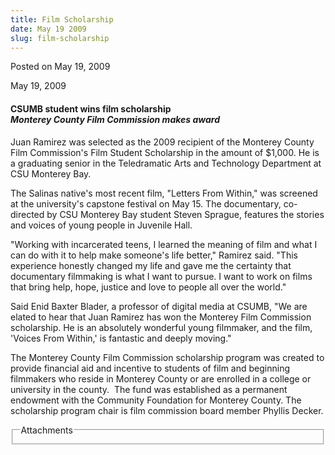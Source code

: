 ```yaml
---
title: Film Scholarship
date: May 19 2009
slug: film-scholarship
---
```


 



<span class="date">Posted on May 19, 2009    </span>
<p>May 19, 2009</p>
<h4>CSUMB student wins film scholarship<br>
<em>Monterey County Film Commission makes award</em></br></h4>
<p>Juan Ramirez was selected as the 2009 recipient of the Monterey
County Film Commission&apos;s Film Student Scholarship in the amount of
$1,000. He is a graduating senior in the Teledramatic Arts and
Technology Department at CSU Monterey Bay.</p>
<p>The Salinas native&apos;s most recent film, &quot;Letters From Within,&quot;
was screened at the university&apos;s capstone festival on May 15. The
documentary, co-directed by CSU Monterey Bay student Steven
Sprague, features the stories and voices of young people in
Juvenile Hall.</p>
<p>&quot;Working with incarcerated teens, I learned the meaning of film
and what I can do with it to help make someone&apos;s life better,&quot;
Ramirez said. &quot;This experience honestly changed my life and gave me
the certainty that documentary filmmaking is what I want to pursue.
I want to work on films that bring help, hope, justice and love to
people all over the world.&quot;</p>
<p>Said Enid Baxter Blader, a professor of digital media at CSUMB,
&quot;We are elated to hear that Juan Ramirez has won the Monterey Film
Commission scholarship. He is an absolutely wonderful young
filmmaker, and the film, &apos;Voices From Within,&apos; is fantastic and
deeply moving.&quot;</p>
<p>The Monterey County Film Commission scholarship program was
created to provide financial aid and incentive to students of film
and beginning filmmakers who reside in Monterey County or are
enrolled in a college or university in the county.&#xA0; The fund
was established as a permanent endowment with the Community
Foundation for Monterey County. The scholarship program chair is
film commission board member Phyllis Decker.</p>
<fieldset class="fieldgroup group-attachments">
<legend>Attachments</legend>
<div class="field field-type-emvideo field-field-attach-video">
<div class="field-items">
<div class="field-item odd">
<div class="emvideo emvideo-video emvideo-"/>
</div>
</div>
</div>
</fieldset>





```
